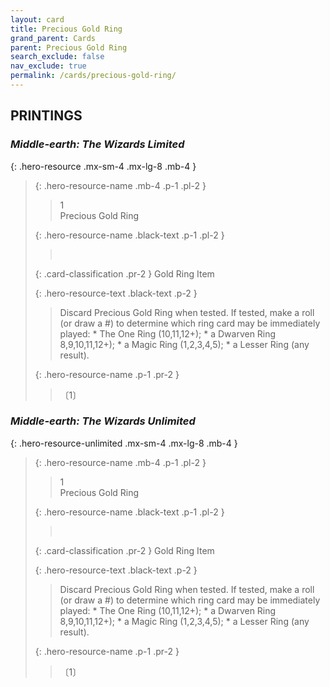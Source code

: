 ```yaml
---
layout: card
title: Precious Gold Ring
grand_parent: Cards
parent: Precious Gold Ring
search_exclude: false
nav_exclude: true
permalink: /cards/precious-gold-ring/
---
```


## PRINTINGS


### _Middle-earth: The Wizards Limited_

{: .hero-resource .mx-sm-4 .mx-lg-8 .mb-4 }
> {: .hero-resource-name .mb-4 .p-1 .pl-2 }
> > <div class="card-mp">1</div>
> > <div class="card-name">Precious Gold Ring</div>
>
> {: .hero-resource-name .black-text .p-1 .pl-2 }
> > &nbsp;
>
> {: .card-classification .pr-2 }
> Gold Ring Item
>
> {: .hero-resource-text .black-text .p-2 }
> > Discard Precious Gold Ring when tested. If tested, make a roll (or draw a #) to determine which ring card may be immediately played:  * The One Ring (10,11,12+); * a Dwarven Ring 8,9,10,11,12+);  * a Magic Ring (1,2,3,4,5);  * a Lesser Ring (any result).  
> 
> {: .hero-resource-name .p-1 .pr-2 }
> > <div class="card-shield"></div>
> > <div class="card-corruption">〔1〕</div>

### _Middle-earth: The Wizards Unlimited_

{: .hero-resource-unlimited .mx-sm-4 .mx-lg-8 .mb-4 }
> {: .hero-resource-name .mb-4 .p-1 .pl-2 }
> > <div class="card-mp">1</div>
> > <div class="card-name">Precious Gold Ring</div>
>
> {: .hero-resource-name .black-text .p-1 .pl-2 }
> > &nbsp;
>
> {: .card-classification .pr-2 }
> Gold Ring Item
>
> {: .hero-resource-text .black-text .p-2 }
> > Discard Precious Gold Ring when tested. If tested, make a roll (or draw a #) to determine which ring card may be immediately played:  * The One Ring (10,11,12+); * a Dwarven Ring 8,9,10,11,12+);  * a Magic Ring (1,2,3,4,5);  * a Lesser Ring (any result).  
> 
> {: .hero-resource-name .p-1 .pr-2 }
> > <div class="card-shield"></div>
> > <div class="card-corruption">〔1〕</div>
